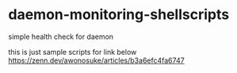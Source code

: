# daemon-monitoring-shellscripts
simple health check for daemon

this is just sample scripts for link below  
<https://zenn.dev/awonosuke/articles/b3a6efc4fa6747>
